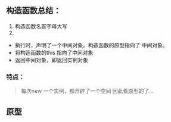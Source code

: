 ## 构造函数总结：
1. 构造函数名首字母大写
2. 
* 执行时，声明了一个中间对象。构造函数的原型指向了 中间对象。
* 将构造函数的this 指向了中间对象
* 返回中间对象，即返回实例对象

### 特点：
> 每次new 一个实例，都开辟了一个空间
因此看原型的了...

## 原型

